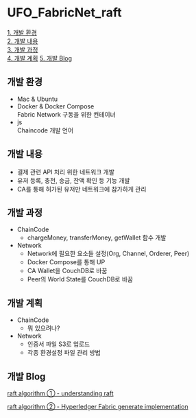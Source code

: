 # UFO_FabricNet_raft

[1. 개발 환경](#개발-환경)    
[2. 개발 내용](#개발-내용)    
[3. 개발 과정](#개발-과정)       
[4. 개발 계획](#개발-계획)
[5. 개발 Blog](#개발-Blog)


## 개발 환경
* Mac & Ubuntu
* Docker & Docker Compose   
    Fabric Network 구동을 위한 컨테이너
* js    
    Chaincode 개발 언어

## 개발 내용
* 결제 관련 API 처리 위한 네트워크 개발
* 유저 등록, 충전, 송금, 잔액 확인 등 기능 개발
* CA를 통해 허가된 유저만 네트워크에 참가하게 관리

## 개발 과정
* ChainCode
    * chargeMoney, transferMoney, getWallet 함수 개발
* Network
    * Network에 필요한 요소들 설정(Org, Channel, Orderer, Peer)
    * Docker Compose를 통해 UP
    * CA Wallet을 CouchDB로 바꿈
    * Peer의 World State를 CouchDB로 바꿈

## 개발 계획
* ChainCode
    * 뭐 있으려나?
* Network
    * 인증서 파일 S3로 업로드
    * 각종 환경설정 파일 관리 방법
    
 ## 개발 Blog
 
 [raft algorithm ① - understanding raft](https://yuminee.github.io/2020/11/17/Hyperledger%20fabric/raft_algorithm/)
 
 [raft algorithm ② - Hyperledger Fabric generate implementation](https://yuminee.github.io/2020/11/27/Hyperledger%20fabric/raft_algorithm2/)
